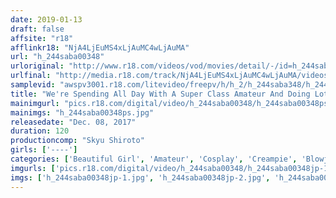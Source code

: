 ```yaml
---
date: 2019-01-13
draft: false
affsite: "r18"
afflinkr18: "NjA4LjEuMS4xLjAuMC4wLjAuMA"
url: "h_244saba00348"
urloriginal: "http://www.r18.com/videos/vod/movies/detail/-/id=h_244saba00348"
urlfinal: "http://media.r18.com/track/NjA4LjEuMS4xLjAuMC4wLjAuMA/videos/vod/movies/detail/-/id=h_244saba00348"
samplevid: "awspv3001.r18.com/litevideo/freepv/h/h_2/h_244saba348/h_244saba348_dmb_w.mp4"
title: "We're Spending All Day With A Super Class Amateur And Doing Lots Of Cosplay And Fucking Her Brains Out! Vol.001 Yua-chan (Age 21), A Cafe Worker"
mainimgurl: "pics.r18.com/digital/video/h_244saba00348/h_244saba00348ps.jpg"
mainimgs: "h_244saba00348ps.jpg"
releasedate: "Dec. 08, 2017"
duration: 120
productioncomp: "Skyu Shiroto"
girls: ['----']
categories: ['Beautiful Girl', 'Amateur', 'Cosplay', 'Creampie', 'Blowjob', 'Hi-Def']
imgurls: ['pics.r18.com/digital/video/h_244saba00348/h_244saba00348jp-1.jpg', 'pics.r18.com/digital/video/h_244saba00348/h_244saba00348jp-2.jpg', 'pics.r18.com/digital/video/h_244saba00348/h_244saba00348jp-3.jpg', 'pics.r18.com/digital/video/h_244saba00348/h_244saba00348jp-4.jpg', 'pics.r18.com/digital/video/h_244saba00348/h_244saba00348jp-5.jpg', 'pics.r18.com/digital/video/h_244saba00348/h_244saba00348jp-6.jpg', 'pics.r18.com/digital/video/h_244saba00348/h_244saba00348jp-7.jpg', 'pics.r18.com/digital/video/h_244saba00348/h_244saba00348jp-8.jpg', 'pics.r18.com/digital/video/h_244saba00348/h_244saba00348jp-9.jpg', 'pics.r18.com/digital/video/h_244saba00348/h_244saba00348jp-10.jpg', 'pics.r18.com/digital/video/h_244saba00348/h_244saba00348jp-11.jpg', 'pics.r18.com/digital/video/h_244saba00348/h_244saba00348jp-12.jpg', 'pics.r18.com/digital/video/h_244saba00348/h_244saba00348jp-13.jpg', 'pics.r18.com/digital/video/h_244saba00348/h_244saba00348jp-14.jpg', 'pics.r18.com/digital/video/h_244saba00348/h_244saba00348jp-15.jpg', 'pics.r18.com/digital/video/h_244saba00348/h_244saba00348jp-16.jpg', 'pics.r18.com/digital/video/h_244saba00348/h_244saba00348jp-17.jpg', 'pics.r18.com/digital/video/h_244saba00348/h_244saba00348jp-18.jpg', 'pics.r18.com/digital/video/h_244saba00348/h_244saba00348jp-19.jpg', 'pics.r18.com/digital/video/h_244saba00348/h_244saba00348jp-20.jpg']
imgs: ['h_244saba00348jp-1.jpg', 'h_244saba00348jp-2.jpg', 'h_244saba00348jp-3.jpg', 'h_244saba00348jp-4.jpg', 'h_244saba00348jp-5.jpg', 'h_244saba00348jp-6.jpg', 'h_244saba00348jp-7.jpg', 'h_244saba00348jp-8.jpg', 'h_244saba00348jp-9.jpg', 'h_244saba00348jp-10.jpg', 'h_244saba00348jp-11.jpg', 'h_244saba00348jp-12.jpg', 'h_244saba00348jp-13.jpg', 'h_244saba00348jp-14.jpg', 'h_244saba00348jp-15.jpg', 'h_244saba00348jp-16.jpg', 'h_244saba00348jp-17.jpg', 'h_244saba00348jp-18.jpg', 'h_244saba00348jp-19.jpg', 'h_244saba00348jp-20.jpg']
---
```

